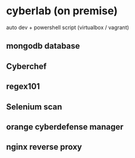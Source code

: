 # cyberlab (on premise)

auto dev + powershell script (virtualbox / vagrant)

## mongodb database

## Cyberchef

## regex101

## Selenium scan

## orange cyberdefense manager

## nginx reverse proxy

